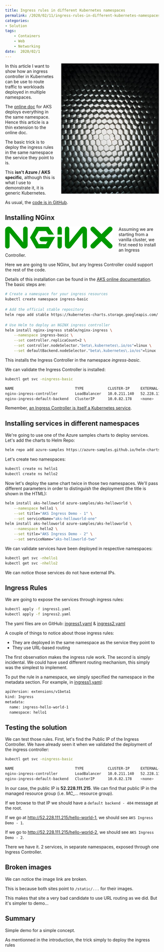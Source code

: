 ```yaml
---
title: Ingress rules in different Kubernetes namespaces
permalink: /2020/02/11/ingress-rules-in-different-kubernetes-namespaces
categories:
- Solution
tags:
    - Containers
    - Web
    - Networking
date:  2020/02/1
---
```

<img style="float:right;padding-left:20px;" title="From pexels.com" src="/assets/posts/2020/1/ingress-rules-in-different-kubernetes-namespaces/black-and-white-carbon-close-up-close-up-2092075.jpg" />

In this article I want to show how an ingress controller in Kubernetes can be use to route traffic to workloads deployed in multiple namespaces.

The [online doc](https://docs.microsoft.com/en-us/azure/aks/ingress-basic) for AKS deploys everything in the same namespace.  Hence this article is a thin extension to the online doc.

The basic trick is to deploy the ingress rules in the same namespace the service they point to is.

This **isn't Azure / AKS specific**, although this is what I use to demonstrate it, it is generic Kubernetes.

As usual, the [code is in GitHub](https://github.com/vplauzon/aks/tree/master/ingress-multiple-ns).

## Installing NGinx

<img style="float:left;padding-right:20px;" title="From pexels.com" src="/assets/posts/2020/1/ingress-rules-in-different-kubernetes-namespaces/nginx.png" />

Assuming we are starting from a vanilla cluster, we first need to install an Ingress Controller.

Here we are going to use NGinx, but any Ingress Controller could support the rest of the code.

Details of this installation can be found in the [AKS online documentation](https://docs.microsoft.com/en-us/azure/aks/ingress-basic#create-an-ingress-controller).  The basic steps are:

```bash
# Create a namespace for your ingress resources
kubectl create namespace ingress-basic

# Add the official stable repository
helm repo add stable https://kubernetes-charts.storage.googleapis.com/

# Use Helm to deploy an NGINX ingress controller
helm install nginx-ingress stable/nginx-ingress \
    --namespace ingress-basic \
    --set controller.replicaCount=2 \
    --set controller.nodeSelector."beta\.kubernetes\.io/os"=linux \
    --set defaultBackend.nodeSelector."beta\.kubernetes\.io/os"=linux
```

This installs the Ingress Controller in the namespace *ingress-basic*.

We can validate the Ingress Controller is installed:

```bash
kubectl get svc -ningress-basic
```

```bash
NAME                            TYPE           CLUSTER-IP     EXTERNAL-IP      PORT(S)                      AGE
nginx-ingress-controller        LoadBalancer   10.0.211.140   52.228.111.215   80:30725/TCP,443:30354/TCP   34m
nginx-ingress-default-backend   ClusterIP      10.0.82.178    <none>           80/TCP                       34m
```

Remember, [an Ingress Controller is itself a Kubernetes service](https://vincentlauzon.com/2018/11/28/understanding-multiple-ingress-in-aks/).

## Installing services in different namespaces

We're going to use one of the Azure samples charts to deploy services.  Let's add the charts to Helm Repo:

```bash
helm repo add azure-samples https://azure-samples.github.io/helm-charts/
```

Let's create two namespaces:

```bash
kubectl create ns hello1
kubectl create ns hello2
```

Now let's deploy the same chart twice in those two namespaces.  We'll pass different parameters in order to distinguish the deployment (the title is shown in the HTML):

```bash
helm install aks-helloworld azure-samples/aks-helloworld \
    --namespace hello1 \
    --set title="AKS Ingress Demo - 1" \
    --set serviceName="aks-helloworld-one"
helm install aks-helloworld azure-samples/aks-helloworld \
    --namespace hello2 \
    --set title="AKS Ingress Demo - 2" \
    --set serviceName="aks-helloworld-two"
```

We can validate services have been deployed in respective namespaces:

```bash
kubectl get svc -nhello1
kubectl get svc -nhello2
```

We can notice those services do not have external IPs.

## Ingress Rules

We are going to expose the services through ingress rules:

```bash
kubectl apply -f ingress1.yaml
kubectl apply -f ingress2.yaml
```

The yaml files are on GitHub: [ingress1.yaml](https://github.com/vplauzon/aks/blob/master/ingress-multiple-ns/ingress1.yaml) & [ingress2.yaml](https://github.com/vplauzon/aks/blob/master/ingress-multiple-ns/ingress2.yaml)

A couple of things to notice about those ingress rules:

* They are deployed in the same namespace as the service they point to
* They use URL-based routing

The first observation makes the ingress rule work.  The second is simply incidental.  We could have used different routing mechanism, this simply was the simplest to implement.

To put the rule in a namespace, we simply specified the namespace in the metadata section.  For example, in [ingress1.yaml](https://github.com/vplauzon/aks/blob/master/ingress-multiple-ns/ingress1.yaml#L5):

```bash
apiVersion: extensions/v1beta1
kind: Ingress
metadata:
  name: ingress-hello-world-1
  namespace: hello1
```


## Testing the solution

We can test those rules.  First, let's find the Public IP of the Ingress Controller.  We have already seen it when we validated the deployment of the ingress controller:

```bash
kubectl get svc -ningress-basic
```

```bash
NAME                            TYPE           CLUSTER-IP     EXTERNAL-IP      PORT(S)                      AGE
nginx-ingress-controller        LoadBalancer   10.0.211.140   52.228.111.215   80:30725/TCP,443:30354/TCP   34m
nginx-ingress-default-backend   ClusterIP      10.0.82.178    <none>           80/TCP                       34m
```

In our case, the public IP is **52.228.111.215**.  We can find that public IP in the managed resource group (i.e. *MC_...* resource group).

If we browse to that IP we should have a `default backend - 404` message at the root.

If we go at http://52.228.111.215/hello-world-1, we should see `AKS Ingress Demo - 1`.

If we go to http://52.228.111.215/hello-world-2, we should see `AKS Ingress Demo - 2`.

There we have it.  2 services, in separate namespaces, exposed through one Ingress Controller.

## Broken images

We can notice the image link are broken.

This is because both sites point to `/static/...` for their images.

This makes that site a very bad candidate to use URL routing as we did.  But it's simpler to demo...

## Summary

Simple demo for a simple concept.

As mentionned in the introduction, the trick simply to deploy the ingress rules